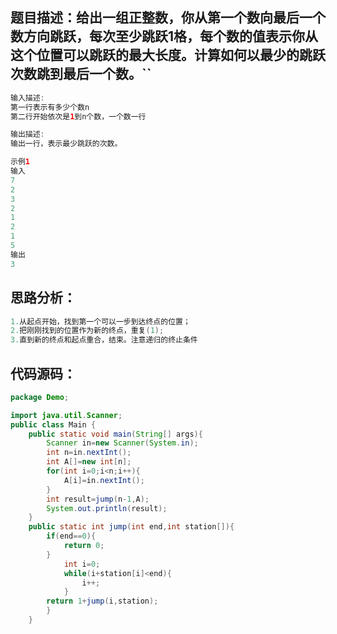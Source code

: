 ## 题目描述：给出一组正整数，你从第一个数向最后一个数方向跳跃，每次至少跳跃1格，每个数的值表示你从这个位置可以跳跃的最大长度。计算如何以最少的跳跃次数跳到最后一个数。``
```java
输入描述:
第一行表示有多少个数n
第二行开始依次是1到n个数，一个数一行

输出描述:
输出一行，表示最少跳跃的次数。

示例1
输入
7
2
3
2
1
2
1
5
输出
3
```

## 思路分析：
```java
1.从起点开始，找到第一个可以一步到达终点的位置；
2.把刚刚找到的位置作为新的终点，重复(1);
3.直到新的终点和起点重合，结束。注意递归的终止条件
```
## 代码源码：
```java
package Demo;

import java.util.Scanner;
public class Main {
    public static void main(String[] args){
        Scanner in=new Scanner(System.in);
        int n=in.nextInt();
        int A[]=new int[n];
        for(int i=0;i<n;i++){
            A[i]=in.nextInt();
        }
        int result=jump(n-1,A);
        System.out.println(result);
    }
    public static int jump(int end,int station[]){
        if(end==0){
            return 0;
        }
            int i=0;
            while(i+station[i]<end){
                i++;
            }
        return 1+jump(i,station);
        }
    }
  ```









